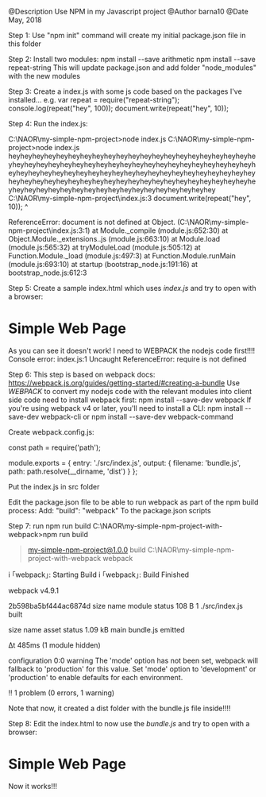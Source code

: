 ﻿@Description Use NPM in my Javascript project
@Author barna10
@Date May, 2018

Step 1:
Use "npm init" command will create my initial package.json file in this folder
 
Step 2: 
Install two modules:
npm install --save arithmetic
npm install --save repeat-string
This will update package.json and add folder "node_modules" with the new modules

Step 3:
Create a index.js with some js code based on the packages I've installed... 
e.g.
var repeat = require("repeat-string");
console.log(repeat("hey", 100));
document.write(repeat("hey", 10));

Step 4: 
Run the index.js:

C:\NAOR\my-simple-npm-project>node index.js
C:\NAOR\my-simple-npm-project>node index.js
heyheyheyheyheyheyheyheyheyheyheyheyheyheyheyheyheyheyheyheyheyheyheyheyheyheyheyheyheyheyheyheyheyheyheyheyheyheyheyheyheyheyheyheyheyheyheyheyheyheyheyheyheyheyheyheyheyheyheyheyheyheyheyheyheyheyheyheyheyheyheyheyheyheyheyheyheyheyheyheyheyheyheyheyheyheyheyheyheyheyheyheyheyheyheyheyheyheyheyhey
C:\NAOR\my-simple-npm-project\index.js:3
document.write(repeat("hey", 10));
^

ReferenceError: document is not defined
    at Object.<anonymous> (C:\NAOR\my-simple-npm-project\index.js:3:1)
    at Module._compile (module.js:652:30)
    at Object.Module._extensions..js (module.js:663:10)
    at Module.load (module.js:565:32)
    at tryModuleLoad (module.js:505:12)
    at Function.Module._load (module.js:497:3)
    at Function.Module.runMain (module.js:693:10)
    at startup (bootstrap_node.js:191:16)
    at bootstrap_node.js:612:3

Step 5: 
Create a sample index.html which uses *index.js* and try to open with a browser:
<h1>Simple Web Page</h1>
<script src="index.js"></script>
As you can see it doesn't work! I need to WEBPACK the nodejs code first!!!!
Console error:
index.js:1 Uncaught ReferenceError: require is not defined

Step 6: 
This step is based on webpack docs: https://webpack.js.org/guides/getting-started/#creating-a-bundle
Use *WEBPACK* to convert my nodejs code with the relevant modules into client side code
need to install webpack first:
npm install --save-dev webpack
If you're using webpack v4 or later, you'll need to install a CLI:
	npm install --save-dev webpack-cli
or
	npm install --save-dev webpack-command

Create webpack.config.js:

const path = require('path');

module.exports = {
  entry: './src/index.js',
  output: {
    filename: 'bundle.js',
    path: path.resolve(__dirname, 'dist')
  }
};

Put the index.js in src folder

Edit the package.json file to be able to run webpack as part of the npm build process:
Add: 
"build": "webpack" 
To the package.json scripts

Step 7: run npm run build
C:\NAOR\my-simple-npm-project-with-webpack>npm run build

> my-simple-npm-project@1.0.0 build C:\NAOR\my-simple-npm-project-with-webpack
> webpack

i ｢webpack｣: Starting Build
i ｢webpack｣: Build Finished

webpack v4.9.1

2b598ba5bf444ac6874d
  size     name  module          status
  108 B    1     ./src/index.js  built

  size     name  asset           status
  1.09 kB  main  bundle.js       emitted

  Δt 485ms (1 module hidden)


configuration
  0:0  warning  The 'mode' option has not been set, webpack will fallback to
                'production' for this value. Set 'mode' option to 'development' or
                'production' to enable defaults for each environment.

‼  1 problem (0 errors, 1 warning)

Note that now, it created a dist folder with the bundle.js file inside!!!!

Step 8: 
Edit the index.html to now use the *bundle.js* and try to open with a browser:
<h1>Simple Web Page</h1>
<script src="./dist/bundle.js"></script>
Now it works!!! 

